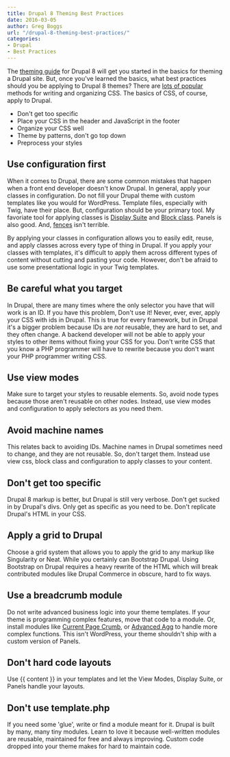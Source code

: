 ```yaml
---
title: Drupal 8 Theming Best Practices
date: 2016-03-05
author: Greg Boggs
url: "/drupal-8-theming-best-practices/"
categories:
- Drupal
- Best Practices
---
```


The [theming guide](https://www.drupal.org/theme-guide/8) for Drupal 8 will get you started in the basics for theming a Drupal site. But, once you've learned the basics, what best practices should you be applying to Drupal 8 themes? There are [lots of popular](https://smacss.com/book/) methods for writing and organizing CSS. The basics of CSS, of course, apply to Drupal.

* Don't get too specific
* Place your CSS in the header and JavaScript in the footer
* Organize your CSS well
* Theme by patterns, don't go top down
* Preprocess your styles

## Use configuration first

When it comes to Drupal, there are some common mistakes that happen when a front end developer doesn't know Drupal. In general, apply your classes in configuration. Do not fill your Drupal theme with custom templates like you would for WordPress. Template files, especially with Twig, have their place. But, configuration should be your primary tool. My favoriate tool for applying classes is [Display Suite](https://www.drupal.org/project/ds) and [Block class](https://www.drupal.org/project/block_class). Panels is also good. And, [fences](https://www.drupal.org/project/fences) isn't terrible. 

By applying your classes in configuration allows you to easily edit, reuse, and apply classes across every type of thing in Drupal. If you apply your classes with templates, it's difficult to apply them across different types of content without cutting and pasting your code. However, don't be afraid to use some presentational logic in your Twig templates.

## Be careful what you target

In Drupal, there are many times where the only selector you have that will work is an ID. If you have this problem, Don't use it! Never, ever, ever, apply your CSS with ids in Drupal. This is true for every framework, but in Drupal it's a bigger problem because IDs are *not* reusable, they are hard to set, and they often change. A backend developer will not be able to apply your styles to other items without fixing your CSS for you. Don't write CSS that you know a PHP programmer will have to rewrite because you don't want your PHP programmer writing CSS.

## Use view modes

Make sure to target your styles to reusable elements. So, avoid node types because those aren't reusable on other nodes. Instead, use view modes and configuration to apply selectors as you need them. 

## Avoid machine names

This relates back to avoiding IDs. Machine names in Drupal sometimes need to change, and they are not reusable. So, don't target them. Instead use view css, block class and configuration to apply classes to your content.

## Don't get too specific

Drupal 8 markup is better, but Drupal is still very verbose. Don't get sucked in by Drupal's divs. Only get as specific as you need to be. Don't replicate Drupal's HTML in your CSS.

## Apply a grid to Drupal

Choose a grid system that allows you to apply the grid to any markup like Singularity or Neat. While you certainly can Bootstrap Drupal. Using Bootstrap on Drupal requires a heavy rewrite of the HTML which will break contributed modules like Drupal Commerce in  obscure, hard to fix ways.

## Use a breadcrumb module

Do not write advanced business logic into your theme templates. If your theme is programming complex features, move that code to a module. Or, install modules like [Current Page Crumb](/drupal8-breadcrumbs/), or [Advanced Agg](https://www.drupal.org/project/advagg) to handle more complex functions. This isn't WordPress, your theme shouldn't ship with a custom version of Panels.

## Don't hard code layouts

Use {{ content }} in your templates and let the View Modes, Display Suite, or Panels handle your layouts.

## Don't use template.php

If you need some 'glue', write or find a module meant for it. Drupal is built by many, many tiny modules. Learn to love it  because well-written modules are reusable, maintained for free and always improving. Custom code dropped into your theme makes for hard to maintain code.
